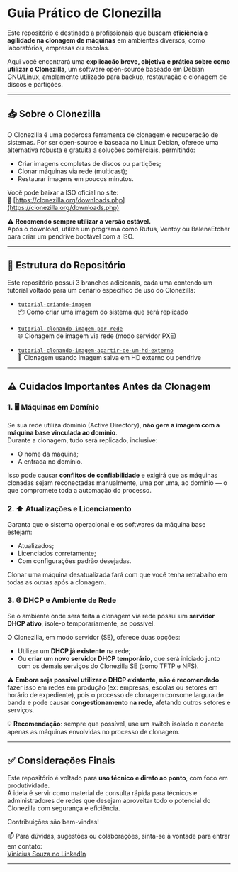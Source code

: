 #  Guia Prático de Clonezilla 

Este repositório é destinado a profissionais que buscam **eficiência e agilidade na clonagem de máquinas** em ambientes diversos, como laboratórios, empresas ou escolas.

Aqui você encontrará uma **explicação breve, objetiva e prática sobre como utilizar o Clonezilla**, um software open-source baseado em Debian GNU/Linux, amplamente utilizado para backup, restauração e clonagem de discos e partições.

---

## 📥 Sobre o Clonezilla

O Clonezilla é uma poderosa ferramenta de clonagem e recuperação de sistemas. Por ser open-source e baseada no Linux Debian, oferece uma alternativa robusta e gratuita a soluções comerciais, permitindo:

- Criar imagens completas de discos ou partições;
- Clonar máquinas via rede (multicast);
- Restaurar imagens em poucos minutos.

Você pode baixar a ISO oficial no site:  
🔗 [https://clonezilla.org/downloads.php](https://clonezilla.org/downloads.php)

⚠️ **Recomendo sempre utilizar a versão estável.**  
Após o download, utilize um programa como Rufus, Ventoy ou BalenaEtcher para criar um pendrive bootável com a ISO.

---

## 🧭 Estrutura do Repositório

Este repositório possui 3 branches adicionais, cada uma contendo um tutorial voltado para um cenário específico de uso do Clonezilla:

- [`tutorial-criando-imagem`](https://github.com/V1niSouza/Checklist-Clonezilla/tree/tutorial-criando-imagem?tab=readme-ov-file)  
  📦 Como criar uma imagem do sistema que será replicado

- [`tutorial-clonando-imagem-por-rede`](https://github.com/V1niSouza/Checklist-Clonezilla/tree/tutorial-clonando-imagem-por-rede?tab=readme-ov-file)  
  🌐 Clonagem de imagem via rede (modo servidor PXE)

- [`tutorial-clonando-imagem-apartir-de-um-hd-externo`](https://github.com/seu-user/seu-repo/tree/tutorial-clonando-imagem-apartir-de-um-hd-externo)  
  💽 Clonagem usando imagem salva em HD externo ou pendrive

---

## ⚠️ Cuidados Importantes Antes da Clonagem

### 1. 🖥️ Máquinas em Domínio
Se sua rede utiliza domínio (Active Directory), **não gere a imagem com a máquina base vinculada ao domínio**.  
Durante a clonagem, tudo será replicado, inclusive:
- O nome da máquina;
- A entrada no domínio.

Isso pode causar **conflitos de confiabilidade** e exigirá que as máquinas clonadas sejam reconectadas manualmente, uma por uma, ao domínio — o que compromete toda a automação do processo.

### 2. ⬆️ Atualizações e Licenciamento
Garanta que o sistema operacional e os softwares da máquina base estejam:
- Atualizados;
- Licenciados corretamente;
- Com configurações padrão desejadas.

Clonar uma máquina desatualizada fará com que você tenha retrabalho em todas as outras após a clonagem.

### 3. 🌐 DHCP e Ambiente de Rede

Se o ambiente onde será feita a clonagem via rede possui um **servidor DHCP ativo**, isole-o temporariamente, se possível.

O Clonezilla, em modo servidor (SE), oferece duas opções:

- Utilizar um **DHCP já existente** na rede;
- Ou **criar um novo servidor DHCP temporário**, que será iniciado junto com os demais serviços do Clonezilla SE (como TFTP e NFS).

⚠️ **Embora seja possível utilizar o DHCP existente**, **não é recomendado** fazer isso em redes em produção (ex: empresas, escolas ou setores em horário de expediente), pois o processo de clonagem consome largura de banda e pode causar **congestionamento na rede**, afetando outros setores e serviços.

💡 **Recomendação**: sempre que possível, use um switch isolado e conecte apenas as máquinas envolvidas no processo de clonagem.

---

## ✅ Considerações Finais

Este repositório é voltado para **uso técnico e direto ao ponto**, com foco em produtividade.  
A ideia é servir como material de consulta rápida para técnicos e administradores de redes que desejam aproveitar todo o potencial do Clonezilla com segurança e eficiência.

Contribuições são bem-vindas!

📫 Para dúvidas, sugestões ou colaborações, sinta-se à vontade para entrar em contato:  
[Vinicius Souza no LinkedIn](https://www.linkedin.com/in/vinisouza05/)


---

